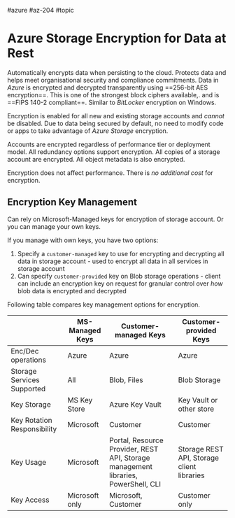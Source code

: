 #azure #az-204 #topic 

# Azure Storage Encryption for Data at Rest
Automatically encrypts data when persisting to the cloud.
Protects data and helps meet organisational security and compliance commitments.
Data in *Azure* is encrypted and decrypted transparently using ==256-bit AES encryption==.
This is one of the strongest block ciphers available,. and is ==FIPS 140-2 compliant==.
Similar to *BitLocker* encryption on Windows.

Encryption is enabled for all new and existing storage accounts and *cannot* be disabled.
Due to data being secured by default, no need to modify code or apps to take advantage of *Azure Storage* encryption.

Accounts are encrypted regardless of performance tier or deployment model.
All redundancy options support encryption.
All copies of a storage account are encrypted.
All object metadata is also encrypted.

Encryption does not affect performance.
There is *no additional cost* for encryption.

## Encryption Key Management
Can rely on Microsoft-Managed keys for encryption of storage account.
Or you can manage your own keys.

If you manage with own keys, you have two options:
1. Specify a `customer-managed` key to use for encrypting and decrypting all data in storage account - used to encrypt all data in all services in storage account
2. Can specify `customer-provided` key on Blob storage operations - client can include an encryption key on request for granular control over *how* blob data is encrypted and decrypted

Following table compares key management options for encryption.

|                             | MS-Managed Keys | Customer-managed Keys                                                              | Customer-provided Keys                     |
| --------------------------- | --------------- | ---------------------------------------------------------------------------------- | ------------------------------------------ |
| Enc/Dec operations          | Azure           | Azure                                                                              | Azure                                      |
| Storage Services Supported  | All             | Blob, Files                                                                        | Blob Storage                               |
| Key Storage                 | MS Key Store    | Azure Key Vault                                                                    | Key Vault or other store                   |
| Key Rotation Responsibility | Microsoft       | Customer                                                                           | Customer                                   |
| Key Usage                   | Microsoft       | Portal, Resource Provider, REST API, Storage management libraries, PowerShell, CLI | Storage REST API, Storage client libraries |
| Key Access                  | Microsoft only  | Microsoft, Customer                                                                | Customer only                              | 
